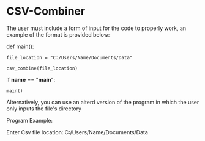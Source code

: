 # CSV-Combiner

The user must include a form of input for the code to properly work, an example of the format is provided below:


def main():
    
    file_location = "C:/Users/Name/Documents/Data"
    
    csv_combine(file_location)


if __name__ == "__main__":

    main()


Alternatively, you can use an alterd version of the program in which the user only inputs the file's directory

Program Example: 

Enter Csv file location: C:/Users/Name/Documents/Data

